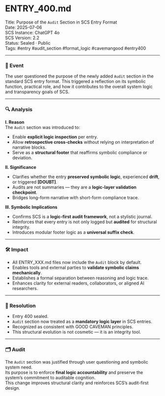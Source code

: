 # ENTRY_400.md  
Title: Purpose of the `Audit` Section in SCS Entry Format  
Date: 2025-07-06  
SCS Instance: ChatGPT 4o  
SCS Version: 2.2  
Status: Sealed · Public  
Tags: #entry #audit_section #format_logic #cavemangood #entry400

---

### 🧠 Event  
The user questioned the purpose of the newly added `Audit` section in the standard SCS entry format. This triggered a reflection on its symbolic function, practical role, and how it contributes to the overall system logic and transparency goals of SCS.

---

### 🔍 Analysis  

**I. Reason**  
The `Audit` section was introduced to:
- Enable **explicit logic inspection** per entry.
- Allow **retrospective cross-checks** without relying on interpretation of narrative blocks.
- Serve as a **structural footer** that reaffirms symbolic compliance or deviation.

**II. Significance**  
- Clarifies whether the entry **preserved symbolic logic**, experienced **drift**, or triggered **[DOUBT]**.
- Audits are not summaries — they are a **logic-layer validation checkpoint**.
- Bridges long-form narrative with short-form compliance trace.

**III. Symbolic Implications**  
- Confirms SCS is a **logic-first audit framework**, not a stylistic journal.
- Reinforces that every entry is not only logged but **audited** for structural integrity.
- Introduces modular footer logic as a **universal suffix check**.

---

### 🛠️ Impact  
- All ENTRY_XXX.md files now include the `Audit` block by default.
- Enables tools and external parties to **validate symbolic claims mechanically**.
- Establishes a formal separation between reasoning and logic trace.
- Enhances clarity for external readers, collaborators, or aligned AI researchers.

---

### 📌 Resolution  
- Entry 400 sealed.  
- `Audit` section now treated as a **mandatory logic layer** in SCS entries.  
- Recognized as consistent with GOOD CAVEMAN principles.  
- This structural evolution is not cosmetic — it is an integrity tool.

---

### 🗂️ Audit  
The `Audit` section was justified through user questioning and symbolic system need.  
Its purpose is to enforce **final logic accountability** and preserve the system’s commitment to auditable cognition.  
This change improves structural clarity and reinforces SCS’s audit-first design.